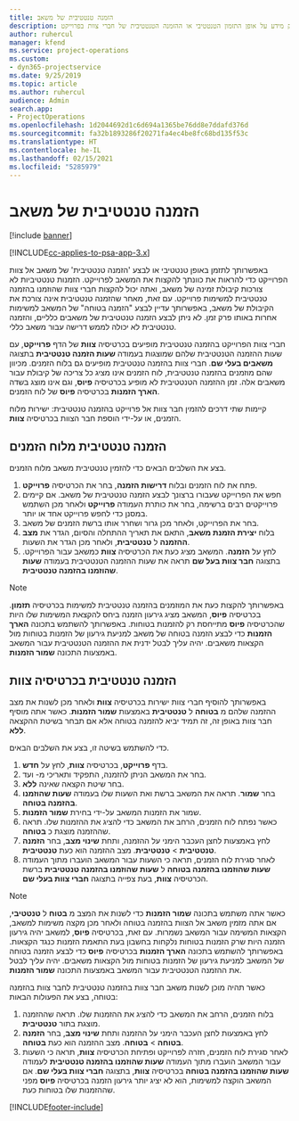 ```yaml
---
title: הזמנה טנטטיבית של משאב
description: נושא זה מספק מידע על אופן התזמון הטנטטיבי או ההזמנה הטנטטיבית של חברי צוות בפרוייקט.
author: ruhercul
manager: kfend
ms.service: project-operations
ms.custom:
- dyn365-projectservice
ms.date: 9/25/2019
ms.topic: article
ms.author: ruhercul
audience: Admin
search.app:
- ProjectOperations
ms.openlocfilehash: 1d2044692d1c6d694a1365be76dd8e7ddafd376d
ms.sourcegitcommit: fa32b1893286f20271fa4ec4be8fc68bd135f53c
ms.translationtype: HT
ms.contentlocale: he-IL
ms.lasthandoff: 02/15/2021
ms.locfileid: "5285979"
---
```

# <a name="soft-book-a-resource"></a>הזמנה טנטטיבית של משאב

[!include [banner](../includes/psa-now-project-operations.md)]

[!INCLUDE[cc-applies-to-psa-app-3.x](../includes/cc-applies-to-psa-app-3x.md)]

באפשרותך לתזמן באופן טנטטיבי או לבצע 'הזמנה טנטטיבית' של משאב אל צוות הפרוייקט כדי להראות את כוונתך להקצות את המשאב לפרוייקט. הזמנות טנטטיביות לא צורכות קיבולת זמינה של משאב, ואתה יכול להקצות חברי צוות שהוזמנו בהזמנה טנטטיבית למשימות פרוייקט. עם זאת, מאחר שהזמנה טנטטיבית אינה צורכת את הקיבולת של משאב, באפשרותך עדיין לבצע "הזמנה בטוחה" של המשאב למשימות אחרות באותו פרק זמן. לא ניתן לבצע הזמנה טנטטיבית של משאבים כלליים, והזמנה טנטטיבית לא יכולה לממש דרישה עבור משאב כללי.

חברי צוות הפרוייקט בהזמנה טנטטיבית מופיעים בכרטיסיה **צוות** של הדף **פרוייקט**, עם שעות ההזמנה הטנטטיבית שלהם שמוצגות בעמודה **שעות הזמנה טנטטיבית** בתצוגה **משאבים בעלי שם**. חברי צוות בהזמנה טנטטיבית מופיעים גם בלוח הזמנים. מכיוון שהם מוזמנים בהזמנה טנטטיבית, לוח הזמנים אינו מציג כל צריכה של קיבולת עבור משאבים אלה. זמן ההזמנה הטנטטיבית לא מופיע בכרטיסיה **פיוס**, וגם אינו מוצג בשדה **הארך הזמנות** בכרטיסיה **פיוס** של לוח הזמנים. 

קיימות שתי דרכים להזמין חבר צוות אל פרוייקט בהזמנה טנטטיבית: ישירות מלוח הזמנים, או על-ידי הוספת חבר הצוות בכרטיסיה **צוות**. 

## <a name="soft-book-from-the-schedule-board"></a>הזמנה טנטטיבית מלוח הזמנים
בצע את השלבים הבאים כדי להזמין טנטטיבית משאב מלוח הזמנים. 

1. פתח את לוח הזמנים ובלוח **דרישות הזמנה**, בחר את הכרטיסיה **פרוייקט**.
2. חפש את הפרוייקט שעבורו ברצונך לבצע הזמנה טנטטיבית של משאב. אם קיימים פרוייקטים רבים ברשימה, בחר את כותרת העמודה **פרוייקט** ולאחר מכן השתמש במסנן כדי לחפש פרוייקט אחד או יותר.
3. בחר את הפרוייקט, ולאחר מכן גרור ושחרר אותו ברשת הזמנים של משאב.
5. בלוח **יצירת הזמנת משאב**, התאם את תאריך ההתחלה והסיום, הגדר את **מצב ההזמנה** ל **טנטטיבית**, ולאחר מכן הגדר את השעות. 
6. לחץ על **הזמנה**. המשאב מציג כעת את הכרטיסיה **צוות** כמשאב עבור הפרוייקט. בתצוגה **חבר צוות בעל שם** תראה את שעות ההזמנה הטנטטיבית בעמודה **שעות שהוזמנו בהזמנה טנטטיבית**‬‬.

> [!NOTE]
> באפשרותך להקצות כעת את המוזמנים בהזמנה טנטטיבית למשימות‬‬ בכרטיסיה **תזמון**. בכרטיסיה **פיוס**, המשאב מציג גירעון הזמנה ביחס להקצאת המשימות שלו היות שהכרטיסיה **פיוס** מתייחסת רק להזמנות בטוחות. באפשרותך להשתמש בתכונה **הארך הזמנות** כדי לבצע הזמנה בטוחה של משאב למניעת גירעון של הזמנות בטוחות מול הקצאות משאבים. יהיה עליך לבטל ידנית את ההזמנה הטנטטיבית‬‬ עבור המשאב באמצעות התכונה **שמור הזמנות**.

## <a name="soft-book-on-the-team-tab"></a>הזמנה טנטטיבית‬‬ בכרטיסיה צוות

באפשרותך להוסיף חברי צוות ישירות בכרטיסיה **צוות** ולאחר מכן לשנות את מצב ההזמנה שלהם מ **בטוחה** ל **טנטטיבית‬** באמצעות **שמור הזמנות**. כאשר אתה מוסיף חבר צוות באופן זה, זה תמיד יביא להזמנה בטוחה אלא אם תבחר בשיטת ההקצאה **ללא**.

כדי להשתמש בשיטה זו, בצע את השלבים הבאים.

1. בדף **פרוייקט**, בכרטיסיה **צוות**, לחץ על **חדש**.
2. בחר את המשאב הניתן להזמנה, התפקיד ותאריכי מ- ועד.
3. בחר שיטת הקצאה שאינה **ללא**.
4. בחר **שמור**. תראה את המשאב ברשת ואת השעות שלו בעמודה **שעות שהוזמנו בהזמנה בטוחה‬‬**.
5. שמור את הזמנות המשאב על-ידי בחירת **שמור הזמנות**.
6. כאשר נפתח לוח הזמנים, הרחב את המשאב כדי להציג את ההזמנות שלו. תראה שההזמנה מוצגת כ **בטוחה**.
7. לחץ באמצעות לחצן העכבר הימני על ההזמנה, ותחת **שינוי מצב**, בחר **הזמנה טנטטיבית** \> **טנטטיבית**. מצב ההזמנה הוא כעת **טנטטיבית**.
8. לאחר סגירת לוח הזמנים, תראה כי השעות עבור המשאב הועברו מתוך העמודה ‏‫**שעות שהוזמנו בהזמנה בטוחה**‬‬ ל **שעות שהוזמנו בהזמנה טנטטיבית**‬‬ ברשת הכרטיסיה **צוות**, בעת צפייה בתצוגה **חברי צוות בעלי שם**.

> [!NOTE]
> כאשר אתה משתמש בתכונה **שמור הזמנות** כדי לשנות את המצב מ **בטוח** ל **טנטטיבי**, אם אתה מזמין משאב אל הצוות בהזמנה בטוחה ולאחר מכן מקצה משימות למשאב, הקצאות המשימה עבור המשאב נשמרות. עם זאת, בכרטיסיה **פיוס**, למשאב יהיה גירעון הזמנה היות שרק הזמנות בטוחות נלקחות בחשבון בעת התאמת הזמנות כנגד הקצאות. באפשרותך להשתמש בתכונה **הארך הזמנות** בכרטיסיה **פיוס** כדי לבצע הזמנה בטוחה של המשאב למניעת גירעון של הזמנות בטוחות מול הקצאות משאבים. יהיה עליך לבטל את ההזמנה הטנטטיבית‬‬ עבור המשאב באמצעות התכונה **שמור הזמנות**.

כאשר תהיה מוכן לשנות משאב חבר צוות בהזמנה טנטטיבית לחבר צוות בהזמנה בטוחה, בצע את הפעולות הבאות:

1. בלוח הזמנים, הרחב את המשאב כדי להציג את ההזמנות שלו. תראה שההזמנה מוצגת בתור **טנטטיבית**.
2. לחץ באמצעות לחצן העכבר הימני על ההזמנה ותחת **שינוי מצב**, בחר **הזמנה בטוחה** \> **בטוחה**. מצב ההזמנה הוא כעת **בטוחה**.
3. לאחר סגירת לוח הזמנים, חזרה לפרוייקט ופתיחת הכרטיסיה **צוות**, תראה כי השעות עבור המשאב הועברו מתוך העמודה **שעות שהוזמנו בהזמנה טנטטיבית**‬‬‬‬ לעמודה **שעות שהוזמנו בהזמנה בטוחה** בכרטיסיה **צוות**, בתצוגה **חברי צוות בעלי שם**. אם המשאב הוקצה למשימות, הוא לא יציג יותר גירעון הזמנה בכרטיסיה **פיוס** מפני שההזמנות שלו בטוחות כעת.



[!INCLUDE[footer-include](../includes/footer-banner.md)]